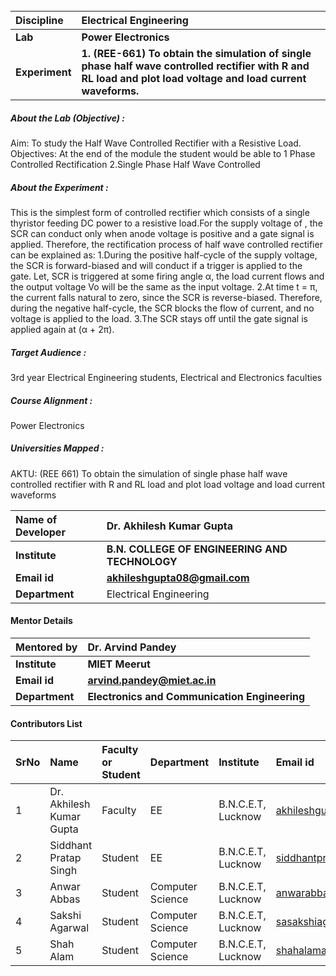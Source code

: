 

<br>

<b>Discipline | <b>Electrical Engineering
:--|:--|
<b> Lab | <b> Power Electronics
<b> Experiment|     <b> 1. (REE-661) To obtain the simulation of single phase half wave controlled rectifier with R and RL load and plot load voltage and load current waveforms.

<h5> About the Lab (Objective) : </h5>Aim: To study the Half Wave Controlled Rectifier with a Resistive Load.
Objectives: 
At the end of the module the student would be able to
1 Phase Controlled Rectification
2.Single Phase Half Wave Controlled 




<h5> About the Experiment : </h5>
This is the simplest form of controlled rectifier which consists of a single thyristor feeding DC power to a resistive load.For the supply voltage of  , the SCR can conduct only when anode voltage is positive and a gate signal is applied. Therefore, the rectification process of half wave controlled rectifier can be explained as:
1.During the positive half-cycle of the supply voltage, the SCR is forward-biased and will conduct if a trigger is applied to the gate. Let, SCR is triggered at some firing angle α, the load current flows and the output voltage Vo will be the same as the input voltage. 
2.At time t = π, the current falls natural to zero, since the SCR is reverse-biased. Therefore, during the negative half-cycle, the SCR blocks the flow of current, and no voltage is applied to the load. 
3.The SCR stays off until the gate signal is applied again at (α + 2π). 





<h5> Target Audience : </h5>
 3rd year Electrical Engineering students, Electrical and Electronics faculties

<h5> Course Alignment : </h5>

Power Electronics

<h5> Universities Mapped : </h5>
AKTU: (REE 661)  To obtain the simulation of single phase half wave controlled rectifier with R and RL load and plot load voltage and load current waveforms
  

<b>Name of Developer | <b>Dr. Akhilesh Kumar Gupta 
:--|:--|
<b> Institute | <b> B.N. COLLEGE OF ENGINEERING AND TECHNOLOGY
<b> Email id|     <b>akhileshgupta08@gmail.com 
<b> Department | Electrical Engineering
#### Mentor Details

<b>Mentored by | <b> Dr. Arvind Pandey
:--|:--|
<b> Institute | <b> MIET Meerut
<b> Email id|     <b> arvind.pandey@miet.ac.in
<b> Department | <b>Electronics and Communication Engineering
#### Contributors List

SrNo | Name | Faculty or Student | Department| Institute | Email id
:--|:--|:--|:--|:--|:--|
1 | Dr. Akhilesh Kumar Gupta| Faculty | EE | B.N.C.E.T, Lucknow | akhileshgupta08@gmail.com
2 |Siddhant Pratap Singh | Student | EE | B.N.C.E.T, Lucknow |siddhantpratapsingh46@gmail.com
3 | Anwar Abbas | Student | Computer Science | B.N.C.E.T, Lucknow |anwarabbas660@gmail.com
4 | Sakshi Agarwal | Student | Computer Science | B.N.C.E.T, Lucknow |sasakshiagarwal369@gmail.com
5 |Shah Alam  | Student | Computer Science | B.N.C.E.T, Lucknow |shahalama44@gmail.com


<br>
